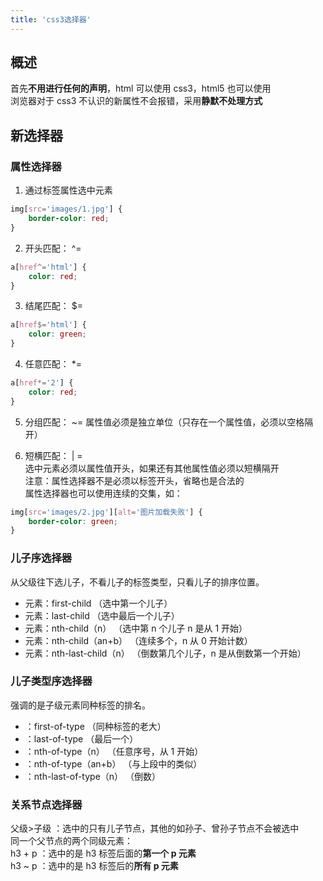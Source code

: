 ```yaml
---
title: 'css3选择器'
---
```


## 概述

首先**不用进行任何的声明**，html 可以使用 css3，html5 也可以使用<br>
浏览器对于 css3 不认识的新属性不会报错，采用**静默不处理方式**

## 新选择器

### 属性选择器

1. 通过标签属性选中元素

```css
img[src='images/1.jpg'] {
    border-color: red;
}
```

2. 开头匹配： ^=

```css
a[href^='html'] {
    color: red;
}
```

3. 结尾匹配： \$=

```css
a[href$='html'] {
    color: green;
}
```

4. 任意匹配： \*=

```css
a[href*='2'] {
    color: red;
}
```

5. 分组匹配： ~=
   属性值必须是独立单位（只存在一个属性值，必须以空格隔开）

6. 短横匹配： | = <br>
   选中元素必须以属性值开头，如果还有其他属性值必须以短横隔开<br>
   注意：属性选择器不是必须以标签开头，省略也是合法的<br>
   属性选择器也可以使用连续的交集，如：

```css
img[src='images/2.jpg'][alt='图片加载失败'] {
    border-color: green;
}
```

### 儿子序选择器

从父级往下选儿子，不看儿子的标签类型，只看儿子的排序位置。
- 元素：first-child （选中第一个儿子）
- 元素：last-child （选中最后一个儿子）
- 元素：nth-child（n） （选中第 n 个儿子 n 是从 1 开始）
- 元素：nth-child（an+b） （连续多个，n 从 0 开始计数）
- 元素：nth-last-child（n） （倒数第几个儿子，n 是从倒数第一个开始）

### 儿子类型序选择器

强调的是子级元素同种标签的排名。
- ：first-of-type （同种标签的老大）
- ：last-of-type （最后一个）
- ：nth-of-type（n） （任意序号，从 1 开始）
- ：nth-of-type（an+b） （与上段中的类似）
- ：nth-last-of-type（n） （倒数）

### 关系节点选择器

父级>子级 ：选中的只有儿子节点，其他的如孙子、曾孙子节点不会被选中<br>
同一个父节点的两个同级元素：<br>
h3 + p ：选中的是 h3 标签后面的**第一个 p 元素**<br>
h3 ~ p ：选中的是 h3 标签后的**所有 p 元素**
